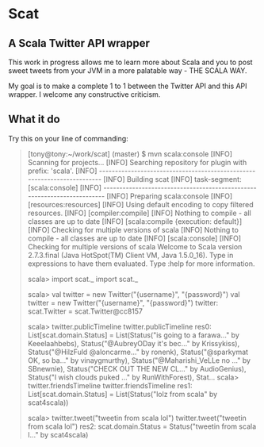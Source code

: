 Scat
====

A Scala Twitter API wrapper
---------------------------

This work in progress allows me to learn more about Scala and you to post sweet tweets from your JVM in a more palatable way - THE SCALA WAY.

My goal is to make a complete 1 to 1 between the Twitter API and this API wrapper. I welcome any constructive criticism.

What it do
----------

Try this on your line of commanding:

> [tony@tony:~/work/scat] (master)
> $ mvn scala:console
> [INFO] Scanning for projects...
> [INFO] Searching repository for plugin with prefix: 'scala'.
> [INFO] ------------------------------------------------------------------------
> [INFO] Building scat
> [INFO]    task-segment: [scala:console]
> [INFO] ------------------------------------------------------------------------
> [INFO] Preparing scala:console
> [INFO] [resources:resources]
> [INFO] Using default encoding to copy filtered resources.
> [INFO] [compiler:compile]
> [INFO] Nothing to compile - all classes are up to date
> [INFO] [scala:compile {execution: default}]
> [INFO] Checking for multiple versions of scala
> [INFO] Nothing to compile - all classes are up to date
> [INFO] [scala:console]
> [INFO] Checking for multiple versions of scala
> Welcome to Scala version 2.7.3.final (Java HotSpot(TM) Client VM, Java 1.5.0_16).
> Type in expressions to have them evaluated.
> Type :help for more information.
> 
> scala> import scat._
> import scat._
> 
> scala> val twitter = new Twitter("{username}", "{password}")
> val twitter = new Twitter("{username}", "{password}")
> twitter: scat.Twitter = scat.Twitter@cc8157
> 
> scala> twitter.publicTimeline
> twitter.publicTimeline
> res0: List[scat.domain.Status] = List(Status("is going to a farawa..." by Keeelaahbebs), Status("@AubreyODay it's bec..." by Krissykiss), Status("@HilzFuld @aloncarme..." by ronenk), Status("@sparkymat OK, so ba..." by vinaygmurthy), Status("@Maharishi_VeLLe no ..." by SBnewnie), Status("CHECK OUT THE NEW CL..." by AudioGenius), Status("I wish clouds puked ..." by RunWithForest), Stat...
> scala> twitter.friendsTimeline
> twitter.friendsTimeline
> res1: List[scat.domain.Status] = List(Status("lolz from scala" by scat4scala))
> 
> scala> twitter.tweet("tweetin from scala lol")
> twitter.tweet("tweetin from scala lol")
> res2: scat.domain.Status = Status("tweetin from scala l..." by scat4scala)

